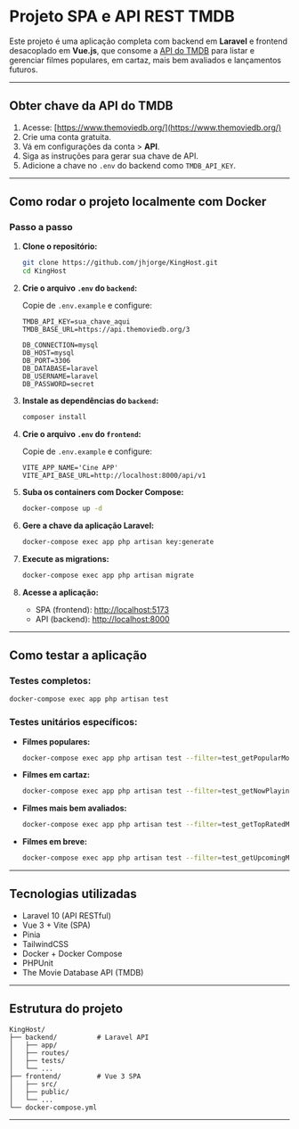 # Projeto SPA e API REST TMDB

Este projeto é uma aplicação completa com backend em **Laravel** e frontend desacoplado em **Vue.js**, que consome a [API do TMDB](https://www.themoviedb.org/) para listar e gerenciar filmes populares, em cartaz, mais bem avaliados e lançamentos futuros.

---

## Obter chave da API do TMDB

1. Acesse: [https://www.themoviedb.org/](https://www.themoviedb.org/)
2. Crie uma conta gratuita.
3. Vá em configurações da conta > **API**.
4. Siga as instruções para gerar sua chave de API.
5. Adicione a chave no `.env` do backend como `TMDB_API_KEY`.

---

## Como rodar o projeto localmente com Docker

### Passo a passo

1. **Clone o repositório:**

   ```bash
   git clone https://github.com/jhjorge/KingHost.git
   cd KingHost
   ```

2. **Crie o arquivo `.env` do `backend`:**

   Copie de `.env.example` e configure:

   ```env
   TMDB_API_KEY=sua_chave_aqui
   TMDB_BASE_URL=https://api.themoviedb.org/3

   DB_CONNECTION=mysql
   DB_HOST=mysql
   DB_PORT=3306
   DB_DATABASE=laravel
   DB_USERNAME=laravel
   DB_PASSWORD=secret
   ```

3. **Instale as dependências do `backend`:**

   ```bash
   composer install
   ```

4. **Crie o arquivo `.env` do `frontend`:**

   Copie de `.env.example` e configure:

   ```env
   VITE_APP_NAME='Cine APP'
   VITE_API_BASE_URL=http://localhost:8000/api/v1
   ```

5. **Suba os containers com Docker Compose:**

   ```bash
   docker-compose up -d
   ```

6. **Gere a chave da aplicação Laravel:**

   ```bash
   docker-compose exec app php artisan key:generate
   ```

7. **Execute as migrations:**

   ```bash
   docker-compose exec app php artisan migrate
   ```

8. **Acesse a aplicação:**

   - SPA (frontend): [http://localhost:5173](http://localhost:5173)
   - API (backend): [http://localhost:8000](http://localhost:8000)

---

## Como testar a aplicação

### Testes completos:

```bash
docker-compose exec app php artisan test
```

### Testes unitários específicos:

- **Filmes populares:**

  ```bash
  docker-compose exec app php artisan test --filter=test_getPopularMovies
  ```

- **Filmes em cartaz:**

  ```bash
  docker-compose exec app php artisan test --filter=test_getNowPlayingMovies
  ```

- **Filmes mais bem avaliados:**

  ```bash
  docker-compose exec app php artisan test --filter=test_getTopRatedMovies
  ```

- **Filmes em breve:**

  ```bash
  docker-compose exec app php artisan test --filter=test_getUpcomingMovies
  ```

---

## Tecnologias utilizadas

- Laravel 10 (API RESTful)
- Vue 3 + Vite (SPA)
- Pinia
- TailwindCSS
- Docker + Docker Compose
- PHPUnit
- The Movie Database API (TMDB)

---

##  Estrutura do projeto

```
KingHost/
├── backend/          # Laravel API
│   ├── app/
│   ├── routes/
│   ├── tests/
│   └── ...
├── frontend/         # Vue 3 SPA
│   ├── src/
│   ├── public/
│   └── ...
└── docker-compose.yml
```

---

